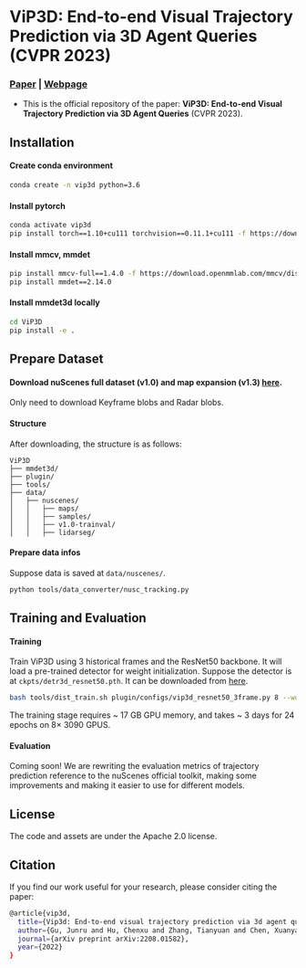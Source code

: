 # ViP3D: End-to-end Visual Trajectory Prediction via 3D Agent Queries (CVPR 2023)
### [Paper](https://arxiv.org/abs/2208.01582) | [Webpage](https://tsinghua-mars-lab.github.io/ViP3D/)
- This is the official repository of the paper: **ViP3D: End-to-end Visual Trajectory Prediction via 3D Agent Queries** (CVPR 2023).

[//]: # (## Getting Started)

[//]: # (- Installation)

[//]: # (- Prepare Dataset)

[//]: # (- Training and Evaluation)

##  Installation
#### Create conda environment
```bash
conda create -n vip3d python=3.6
```
#### Install pytorch
```bash
conda activate vip3d
pip install torch==1.10+cu111 torchvision==0.11.1+cu111 -f https://download.pytorch.org/whl/torch_stable.html
```
#### Install mmcv, mmdet
```bash
pip install mmcv-full==1.4.0 -f https://download.openmmlab.com/mmcv/dist/cu111/torch1.10/index.html
pip install mmdet==2.14.0
```
#### Install mmdet3d locally
```bash
cd ViP3D
pip install -e .
```


## Prepare Dataset
#### Download nuScenes full dataset (v1.0) and map expansion (v1.3) [here](https://www.nuscenes.org/download).
Only need to download Keyframe blobs and Radar blobs.


#### Structure
After downloading, the structure is as follows:
```
ViP3D
├── mmdet3d/
├── plugin/
├── tools/
├── data/
│   ├── nuscenes/
│   │   ├── maps/
│   │   ├── samples/
│   │   ├── v1.0-trainval/
│   │   ├── lidarseg/
```

#### Prepare data infos
Suppose data is saved at ```data/nuscenes/```.
```bash
python tools/data_converter/nusc_tracking.py
```

##  Training and Evaluation

#### Training
Train ViP3D using 3 historical frames and the ResNet50 backbone. It will load a pre-trained detector for weight initialization. Suppose the detector is at ```ckpts/detr3d_resnet50.pth```. It can be downloaded from [here](https://drive.google.com/file/d/1WHJYyg7RNcRj8_LfDnyNRZwxKKLeIZ9G/view?usp=sharing).
```bash
bash tools/dist_train.sh plugin/configs/vip3d_resnet50_3frame.py 8 --work-dir=work_dirs/vip3d_resnet50_3frame.1
```
The training stage requires ~ 17 GB GPU memory, and takes ~ 3 days for 24 epochs on 8× 3090 GPUS.

#### Evaluation
Coming soon! We are rewriting the evaluation metrics of trajectory prediction reference to the nuScenes official toolkit, making some improvements and making it easier to use for different models.


## License
The code and assets are under the Apache 2.0 license.

## Citation
If you find our work useful for your research, please consider citing the paper:
```bash
@article{vip3d,
  title={Vip3d: End-to-end visual trajectory prediction via 3d agent queries},
  author={Gu, Junru and Hu, Chenxu and Zhang, Tianyuan and Chen, Xuanyao and Wang, Yilun and Wang, Yue and Zhao, Hang},
  journal={arXiv preprint arXiv:2208.01582},
  year={2022}
}
```
